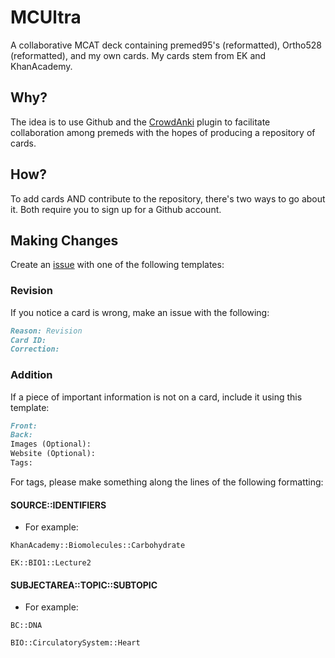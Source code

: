 # MCUltra
A collaborative MCAT deck containing premed95's (reformatted), Ortho528 (reformatted), and my own cards. My cards stem from EK and KhanAcademy.

## Why?
The idea is to use Github and the [CrowdAnki](https://github.com/Stvad/CrowdAnki) plugin to facilitate collaboration among premeds with the hopes of producing a repository of cards. 

## How?
To add cards AND contribute to the repository, there's two ways to go about it. Both require you to sign up for a Github account.

## Making Changes
Create an [issue](https://github.com/capaldo/MCUltra/issues/new) with one of the following templates:

### Revision
If you notice a card is wrong, make an issue with the following:
```markdown
Reason: Revision
Card ID:
Correction:
```

### Addition
If a piece of important information is not on a card, include it using this template:
```markdown
Front:
Back:
Images (Optional):
Website (Optional):
Tags:
```

For tags, please make something along the lines of the following formatting:
#### SOURCE::IDENTIFIERS
* For example: 
```
KhanAcademy::Biomolecules::Carbohydrate
```
```
EK::BIO1::Lecture2
```
#### SUBJECTAREA::TOPIC::SUBTOPIC
* For example:
```
BC::DNA
```
```
BIO::CirculatorySystem::Heart
```

